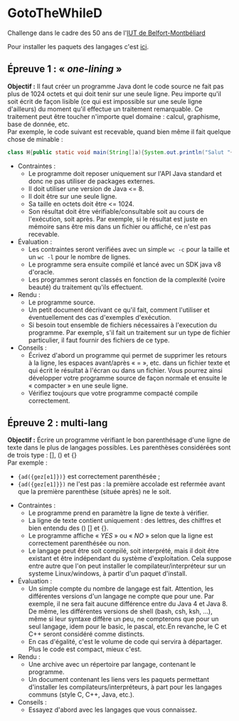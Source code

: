 # GotoTheWhileD
Challenge dans le cadre des 50 ans de l'[IUT de Belfort-Montbéliard](http://www.iut-bm.univ-fcomte.fr/)

Pour installer les paquets des langages c'est [ici](https://github.com/Florent8/GotoTheWhileD/blob/master/%C3%89preuve_2_%E2%80%94_multi-lang/Installation.md).

## Épreuve 1 : « *one-lining* »
**Objectif :** Il faut créer un programme Java dont le code source ne fait pas plus de 1024 octets et qui doit tenir sur une seule ligne. Peu importe qu'il soit écrit de façon lisible (ce qui est impossible sur une seule ligne d'ailleurs) du moment qu'il effectue un traitement remarquable. Ce traitement peut être toucher n'importe quel domaine : calcul, graphisme, base de donnée, etc.<br/>
Par exemple, le code suivant est recevable, quand bien même il fait quelque chose de minable :
```Java
class H{public static void main(String[]a){System.out.println("Salut "+a[0]);}}
```

+ Contraintes :
    + Le programme doit reposer uniquement sur l'API Java standard et donc ne pas utiliser de packages externes.
    + Il doit utiliser une version de Java <= 8.
    + Il doit être sur une seule ligne.
    + Sa taille en octets doit être <= 1024.
    + Son résultat doit être vérifiable/consultable soit au cours de l'exécution, soit après. Par exemple, si le résultat est juste en mémoire sans être mis dans un fichier ou affiché, ce n'est pas recevable.
+ Évaluation :
    + Les contraintes seront verifiées avec un simple `wc -c` pour la taille et un `wc -l` pour le nombre de lignes.
    + Le programme sera ensuite compilé et lancé avec un SDK java v8 d'oracle.
    + Les programmes seront classés en fonction de la complexité (voire beauté) du traitement qu'ils effectuent.
+ Rendu :
    + Le programme source.
    + Un petit document décrivant ce qu'il fait, comment l'utiliser et éventuellement des cas d'exemples d'exécution.
    + Si besoin tout ensemble de fichiers nécessaires à l'execution du programme. Par exemple, s'il fait un traitement sur un type de fichier particulier, il faut fournir des fichiers de ce type.
+ Conseils :
    + Écrivez d'abord un programme qui permet de supprimer les retours à la ligne, les espaces avant/après « = », etc. dans un fichier texte et qui écrit le résultat à l'écran ou dans un fichier. Vous pourrez ainsi développer votre programme source de façon normale et ensuite le « compacter » en une seule ligne.
    + Vérifiez toujours que votre programme compacté compile correctement.

## Épreuve 2 : multi-lang
**Objectif :** Écrire un programme vérifiant le bon parenthésage d'une ligne de texte dans le plus de langages possibles. Les parenthèses considérées sont de trois type : [], () et {}<br/>
Par exemple :
- `{ad({gez[e1]})}` est correctement parenthésée ;
- `{ad({gez[e1]}})` ne l'est pas : la première accolade est refermée avant que la première parenthèse (située après) ne le soit.

+ Contraintes :
    + Le programme prend en paramètre la ligne de texte à vérifier.
    + La ligne de texte contient uniquement : des lettres, des chiffres et bien entendu des () [] et {}.
    + Le programme affiche « *YES* » ou « *NO* » selon que la ligne est correctement parenthésée ou non.
    + Le langage peut être soit compilé, soit interprété, mais il doit être existant et être indépendant du système d'exploitation. Cela suppose entre autre que l'on peut installer le compilateur/interpréteur sur un systeme Linux/windows, à partir d'un paquet d'install.
+ Évaluation :
    + Un simple compte du nombre de langage est fait. Attention, les différentes versions d'un langage ne compte que pour une. Par exemple, il ne sera fait aucune différence entre du Java 4 et Java 8. De même, les différentes versions de shell (bash, csh, ksh, ...), même si leur syntaxe diffère un peu, ne compterons que pour un seul langage, idem pour le basic, le pascal, etc.En revanche, le C et C++ seront considéré comme distincts.
    + En cas d'égalité, c'est le volume de code qui servira à départager. Plus le code est compact, mieux c'est.
+ Rendu :
    + Une archive avec un répertoire par langage, contenant le programme.
    + Un document contenant les liens vers les paquets permettant d'installer les compilateurs/interpréteurs, à part pour les langages communs (style C, C++, Java, etc.).
+ Conseils :
    + Essayez d'abord avec les langages que vous connaissez.
